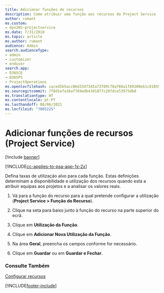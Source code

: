 ```yaml
---
title: Adicionar funções de recursos
description: Como atribuir uma função aos recursos do Project Service
author: rumant
ms.custom:
- dyn365-projectservice
ms.date: 7/31/2018
ms.topic: article
ms.author: rumant
audience: Admin
search.audienceType:
- admin
- customizer
- enduser
search.app:
- D365CE
- D365PS
- ProjectOperations
ms.openlocfilehash: caced5b5acc06d33d7345a73789cf8a768a1f89200eb1c8185909acece47b38f
ms.sourcegitcommit: 7f8d1e7a16af769adb43d1877c28fdce53975db8
ms.translationtype: HT
ms.contentlocale: pt-PT
ms.lasthandoff: 08/06/2021
ms.locfileid: "7005225"
---
```

# <a name="add-resource-roles-project-service"></a>Adicionar funções de recursos (Project Service)

[!include [banner](../includes/psa-now-project-operations.md)]

[!INCLUDE[cc-applies-to-psa-app-1x-2x](../includes/cc-applies-to-psa-app-1x-2x.md)]

Defina taxas de utilização alvo para cada função. Estas definições determinam a disponibilidade e utilização dos recursos quando está a atribuir equipas aos projetos e a analisar os valores reais.  
  
1.  Vá para a função do recurso para a qual pretende configurar a utilização (**Project Service > Função do Recurso**).  
  
2.  Clique na seta para baixo junto à função do recurso na parte superior do ecrã.  
  
3.  Clique em **Utilização da Função**.  
  
4.  Clique em **Adicionar Nova Utilização da Função**.  
  
5.  Na área **Geral**, preencha os campos conforme for necessário.  
  
6.  Clique em **Guardar** ou em **Guardar e Fechar**.  
  
### <a name="see-also"></a>Consulte Também  
 [Configurar recursos](../psa/set-up-resources.md)


[!INCLUDE[footer-include](../includes/footer-banner.md)]
